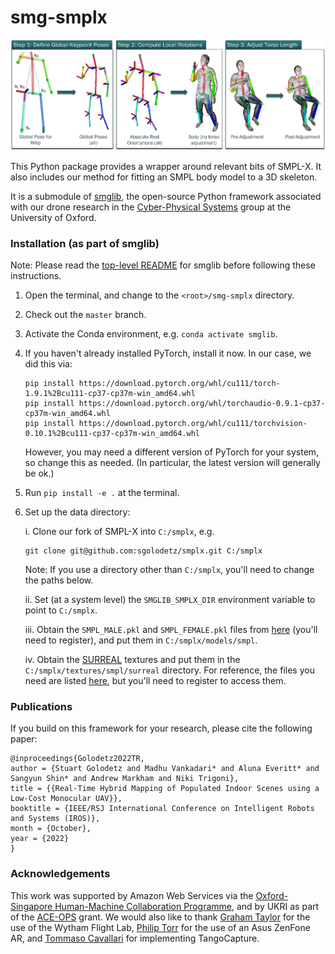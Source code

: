 # smg-smplx

![teaser](teaser.png)

This Python package provides a wrapper around relevant bits of SMPL-X. It also includes our method for fitting an SMPL body model to a 3D skeleton.

It is a submodule of [smglib](https://github.com/sgolodetz/smglib), the open-source Python framework associated with our drone research in the [Cyber-Physical Systems](https://www.cs.ox.ac.uk/activities/cyberphysical/) group at the University of Oxford.

### Installation (as part of smglib)

Note: Please read the [top-level README](https://github.com/sgolodetz/smglib/blob/master/README.md) for smglib before following these instructions.

1. Open the terminal, and change to the `<root>/smg-smplx` directory.

2. Check out the `master` branch.

3. Activate the Conda environment, e.g. `conda activate smglib`.

4. If you haven't already installed PyTorch, install it now. In our case, we did this via:

   ```
   pip install https://download.pytorch.org/whl/cu111/torch-1.9.1%2Bcu111-cp37-cp37m-win_amd64.whl
   pip install https://download.pytorch.org/whl/torchaudio-0.9.1-cp37-cp37m-win_amd64.whl
   pip install https://download.pytorch.org/whl/cu111/torchvision-0.10.1%2Bcu111-cp37-cp37m-win_amd64.whl
   ```

   However, you may need a different version of PyTorch for your system, so change this as needed. (In particular, the latest version will generally be ok.)

5. Run `pip install -e .` at the terminal.

6. Set up the data directory:

   i. Clone our fork of SMPL-X into `C:/smplx`, e.g.

   ```
   git clone git@github.com:sgolodetz/smplx.git C:/smplx
   ```

   Note: If you use a directory other than `C:/smplx`, you'll need to change the paths below.

   ii. Set (at a system level) the `SMGLIB_SMPLX_DIR` environment variable to point to `C:/smplx`.

   iii. Obtain the `SMPL_MALE.pkl` and `SMPL_FEMALE.pkl` files from [here](https://smpl.is.tue.mpg.de) (you'll need to register), and put them in `C:/smplx/models/smpl`.

   iv. Obtain the [SURREAL](https://github.com/gulvarol/surreal) textures and put them in the `C:/smplx/textures/smpl/surreal` directory. For reference, the files you need are listed [here](https://github.com/gulvarol/surreal/blob/master/download/files/files_smpl_data.txt), but you'll need to register to access them.

### Publications

If you build on this framework for your research, please cite the following paper:
```
@inproceedings{Golodetz2022TR,
author = {Stuart Golodetz and Madhu Vankadari* and Aluna Everitt* and Sangyun Shin* and Andrew Markham and Niki Trigoni},
title = {{Real-Time Hybrid Mapping of Populated Indoor Scenes using a Low-Cost Monocular UAV}},
booktitle = {IEEE/RSJ International Conference on Intelligent Robots and Systems (IROS)},
month = {October},
year = {2022}
}
```

### Acknowledgements

This work was supported by Amazon Web Services via the [Oxford-Singapore Human-Machine Collaboration Programme](https://www.mpls.ox.ac.uk/innovation-and-business-partnerships/human-machine-collaboration/human-machine-collaboration-programme-oxford-research-pillar), and by UKRI as part of the [ACE-OPS](https://gtr.ukri.org/projects?ref=EP%2FS030832%2F1) grant. We would also like to thank [Graham Taylor](https://www.biology.ox.ac.uk/people/professor-graham-taylor) for the use of the Wytham Flight Lab, [Philip Torr](https://eng.ox.ac.uk/people/philip-torr/) for the use of an Asus ZenFone AR, and [Tommaso Cavallari](https://uk.linkedin.com/in/tcavallari) for implementing TangoCapture.
